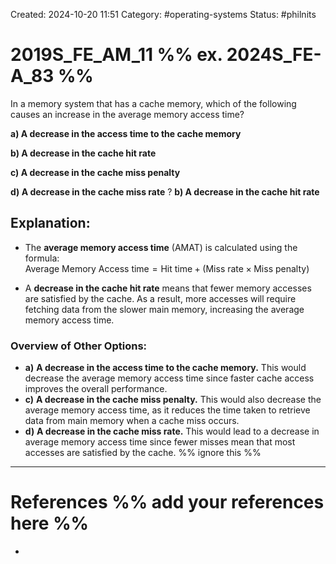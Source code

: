 Created: 2024-10-20 11:51
Category: #operating-systems 
Status: #philnits



# 2019S_FE_AM_11 %% ex. 2024S_FE-A_83 %%

In a memory system that has a cache memory, which of the following causes an increase in the average memory access time? 

**a) A decrease in the access time to the cache memory** 

**b) A decrease in the cache hit rate** 

**c) A decrease in the cache miss penalty** 

**d) A decrease in the cache miss rate**
?
**b) A decrease in the cache hit rate** 
## **Explanation:**

- The **average memory access time** (AMAT) is calculated using the formula:  
    $\text{Average~Memory~Access~time} = \text{Hit time} + (\text{Miss rate} \times \text{Miss penalty})$
    
- A **decrease in the cache hit rate** means that fewer memory accesses are satisfied by the cache. As a result, more accesses will require fetching data from the slower main memory, increasing the average memory access time.
### Overview of Other Options:

- **a)** **A decrease in the access time to the cache memory.** This would decrease the average memory access time since faster cache access improves the overall performance.
- **c)** **A decrease in the cache miss penalty.** This would also decrease the average memory access time, as it reduces the time taken to retrieve data from main memory when a cache miss occurs.
- **d)** **A decrease in the cache miss rate.** This would lead to a decrease in average memory access time since fewer misses mean that most accesses are satisfied by the cache.
%% ignore this %%
---









# References %% add your references here %%
- 
